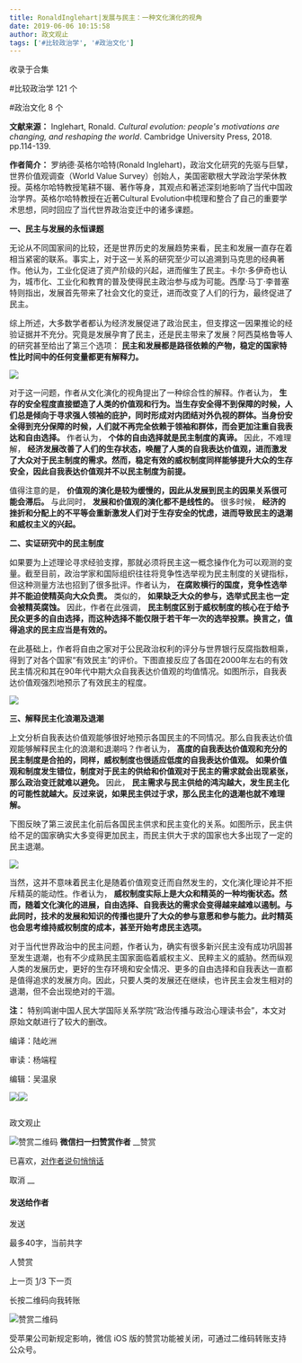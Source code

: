 ```yaml
---
title: RonaldInglehart|发展与民主：一种文化演化的视角
date: 2019-06-06 10:15:58
author: 政文观止
tags: ['#比较政治学', '#政治文化']
---
```



收录于合集

#比较政治学 121 个

#政治文化 8 个

**文献来源：** Inglehart, Ronald. _Cultural evolution: people's motivations are
changing, and reshaping the world_. Cambridge University Press, 2018.
pp.114-139.

 **作者简介：** 罗纳德·英格尔哈特(Ronald Inglehart)，政治文化研究的先驱与巨擘，世界价值观调查（World Value
Survey）创始人，美国密歇根大学政治学荣休教授。英格尔哈特教授笔耕不辍、著作等身，其观点和著述深刻地影响了当代中国政治学界。英格尔哈特教授在近著Cultural
Evolution中梳理和整合了自己的重要学术思想，同时回应了当代世界政治变迁中的诸多课题。

  

  

  

 **一、民主与发展的永恒课题**

  

无论从不同国家间的比较，还是世界历史的发展趋势来看，民主和发展一直存在着相当紧密的联系。事实上，对于这一关系的研究至少可以追溯到马克思的经典著作。他认为，工业化促进了资产阶级的兴起，进而催生了民主。卡尔·多伊奇也认为，城市化、工业化和教育的普及使得民主政治参与成为可能。西摩·马丁·李普塞特则指出，发展首先带来了社会文化的变迁，进而改变了人们的行为，最终促进了民主。

综上所述，大多数学者都认为经济发展促进了政治民主，但支撑这一因果推论的经验证据并不充分。究竟是发展孕育了民主，还是民主带来了发展？阿西莫格鲁等人的研究甚至给出了第三个选项：
**民主和发展都是路径依赖的产物，稳定的国家特性比时间中的任何变量都更有解释力。**

  

![](/images/429/2.png)

  

对于这一问题，作者从文化演化的视角提出了一种综合性的解释。作者认为，
**生存的安全程度直接塑造了人类的价值观和行为。当生存安全得不到保障的时候，人们总是倾向于寻求强人领袖的庇护，同时形成对内团结对外仇视的群体。当身份安全得到充分保障的时候，人们就不再完全依赖于领袖和群体，而会更加注重自我表达和自由选择。**
作者认为， **个体的自由选择就是民主制度的真谛。** 因此，不难理解，
**经济发展改善了人们的生存状态，唤醒了人类的自我表达价值观，进而激发了大众对于民主制度的需求。然而，稳定有效的威权制度同样能够提升大众的生存安全，因此自我表达价值观并不以民主制度为前提。**  

值得注意的是， **价值观的演化是较为缓慢的，因此从发展到民主的因果关系很可能会滞后。** 与此同时， **发展和价值观的演化都不是线性的。** 很多时候，
**经济的挫折和分配上的不平等会重新激发人们对于生存安全的忧虑，进而导致民主的退潮和威权主义的兴起。**

  

 **二、实证研究中的民主制度**

  

如果要为上述理论寻求经验支撑，那就必须将民主这一概念操作化为可以观测的变量。截至目前，政治学家和国际组织往往将竞争性选举视为民主制度的关键指标，但这种测量方法也招到了很多批评。作者认为，
**在腐败横行的国度，竞争性选举并不能迫使精英向大众负责。** 类似的， **如果缺乏大众的参与，选举式民主也一定会被精英腐蚀。** 因此，作者在此强调，
**民主制度区别于威权制度的核心在于给予民众更多的自由选择，而这种选择不能仅限于若干年一次的选举投票。换言之，值得追求的民主应当是有效的。**

在此基础上，作者将自由之家对于公民政治权利的评分与世界银行反腐指数相乘，得到了对各个国家“有效民主”的评价。下图直接反应了各国在2000年左右的有效民主情况和其在90年代中期大众自我表达价值观的均值情况。如图所示，自我表达价值观强烈地预示了有效民主的程度。

  

![](/images/429/3.png)

  

  

 **三、解释民主化浪潮及退潮**

  

上文分析自我表达价值观能够很好地预示各国民主的不同情况。那么自我表达价值观能够解释民主化的浪潮和退潮吗？作者认为，
**高度的自我表达价值观和充分的民主制度是合拍的，同样，威权制度也很适应低度的自我表达价值观。**
**如果价值观和制度发生错位，制度对于民主的供给和价值观对于民主的需求就会出现紧张，那么政治变迁就难以避免。** 因此，
**民主需求与民主供给的鸿沟越大，发生民主化的可能性就越大。反过来说，如果民主供过于求，那么民主化的退潮也就不难理解。**

下图反映了第三波民主化前后各国民主供求和民主变化的关系。如图所示，民主供给不足的国家确实大多变得更加民主，而民主供大于求的国家也大多出现了一定的民主退潮。

  

![](/images/429/4.png)

  

当然，这并不意味着民主化是随着价值观变迁而自然发生的，文化演化理论并不拒斥精英的能动性。作者认为，
**威权制度实际上是大众和精英的一种均衡状态。然而，随着文化演化的进展，自由选择、自我表达的需求会变得越来越难以遏制。与此同时，技术的发展和知识的传播也提升了大众的参与意愿和参与能力。此时精英也会思考维持威权制度的成本，甚至开始考虑民主选项。**  

对于当代世界政治中的民主问题，作者认为，确实有很多新兴民主没有成功巩固甚至发生退潮，也有不少成熟民主国家面临着威权主义、民粹主义的威胁。然而纵观人类的发展历史，更好的生存环境和安全情况、更多的自由选择和自我表达一直都是值得追求的发展方向。因此，只要人类的发展还在继续，也许民主会发生相对的退潮，但不会出现绝对的干涸。

  

 **注：** 特别鸣谢中国人民大学国际关系学院“政治传播与政治心理读书会”，本文对原始文献进行了较大的删改。

  

  

编译：陆屹洲

审读：杨端程

编辑：吴温泉

  

  

  

![](/images/429/5.jpeg)![](/images/429/6.jpeg)

  

![]()

政文观止

![赞赏二维码]() **微信扫一扫赞赏作者** __赞赏

已喜欢，[对作者说句悄悄话](javascript:;)

取消 __

#### 发送给作者

发送

最多40字，当前共字

[](javascript:;) 人赞赏

上一页 [1](javascript:;)/3 下一页

长按二维码向我转账

![赞赏二维码]()

受苹果公司新规定影响，微信 iOS 版的赞赏功能被关闭，可通过二维码转账支持公众号。

